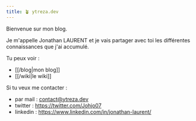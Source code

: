 ```yaml
---
title: 🪴 ytreza.dev
---
```


Bienvenue sur mon blog.

Je m'appelle Jonathan LAURENT et je vais partager avec toi les différentes connaissances que j'ai accumulé.

Tu peux voir :
- [[/blog|mon blog]]
- [[/wiki|le wiki]]

Si tu veux me contacter : 
- par mail : contact@ytreza.dev
- twitter : https://twitter.com/Johjo07
- linkedin : https://www.linkedin.com/in/jonathan-laurent/


